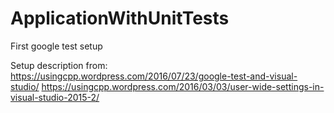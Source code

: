 # ApplicationWithUnitTests
First google test setup

Setup description from:
https://usingcpp.wordpress.com/2016/07/23/google-test-and-visual-studio/
https://usingcpp.wordpress.com/2016/03/03/user-wide-settings-in-visual-studio-2015-2/
